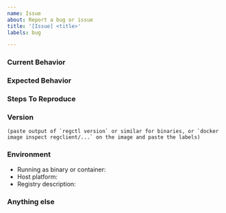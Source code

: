 ```yaml
---
name: Issue
about: Report a bug or issue
title: '[Issue] <title>'
labels: bug

---
```


<!--
Note: Please search to see if an issue already exists for the bug you encountered.
-->

### Current Behavior

<!-- A concise description of what you're experiencing. -->

### Expected Behavior

<!-- A concise description of what you expected to happen. -->

### Steps To Reproduce

<!--
Example: steps to reproduce the behavior:
1. In this environment...
2. With this config...
3. Run '...'
4. See error...
-->

### Version

```text
(paste output of `regctl version` or similar for binaries, or `docker image inspect regclient/...` on the image and paste the labels)
```

### Environment

<!--
Please include:
- How you are running the tool: downloaded binary or from within a container
- Your platform: Linux, Windows, or Mac, x86 or ARM.
- Your registry: Docker Hub, ECR, GCR, ACR, Harbor, registry:2, etc.
-->

- Running as binary or container:
- Host platform:
- Registry description:

### Anything else

<!--
Links? References? Anything that will give us more context about the issue that you are encountering!
-->
